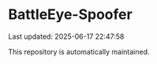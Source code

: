 # BattleEye-Spoofer

Last updated: 2025-06-17 22:47:58

This repository is automatically maintained.
